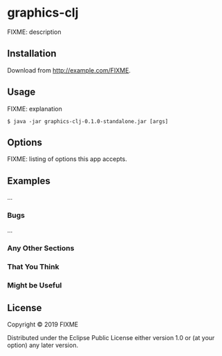 # graphics-clj

FIXME: description

## Installation

Download from http://example.com/FIXME.

## Usage

FIXME: explanation

    $ java -jar graphics-clj-0.1.0-standalone.jar [args]

## Options

FIXME: listing of options this app accepts.

## Examples

...

### Bugs

...

### Any Other Sections
### That You Think
### Might be Useful

## License

Copyright © 2019 FIXME

Distributed under the Eclipse Public License either version 1.0 or (at
your option) any later version.
